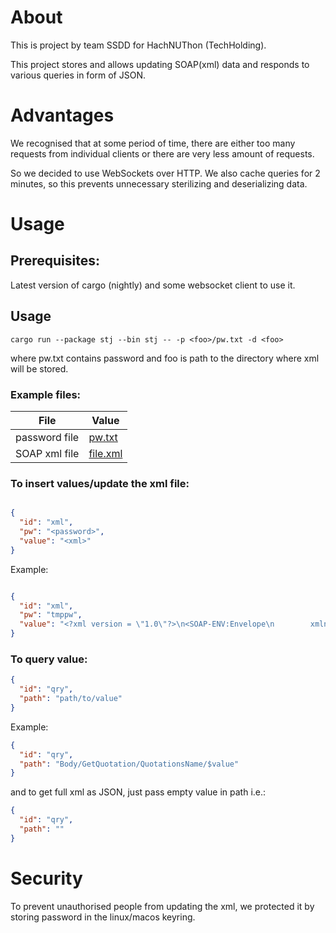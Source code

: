 # About

This is project by team SSDD for HachNUThon (TechHolding).

This project stores and allows updating SOAP(xml) data and responds to various queries in form of JSON.

# Advantages

We recognised that at some period of time, there are either too many requests from individual clients or there are very
less amount of requests.

So we decided to use WebSockets over HTTP. We also cache queries for 2 minutes, so this prevents unnecessary sterilizing
and deserializing data.

# Usage

## Prerequisites:

Latest version of cargo (nightly) and some websocket client to use it.

## Usage

```
cargo run --package stj --bin stj -- -p <foo>/pw.txt -d <foo>
```

where pw.txt contains password and foo is path to the directory where xml will be stored.

### Example files:

| File          | Value                |
|---------------|----------------------|
| password file | [pw.txt](pw.txt)     |
| SOAP xml file | [file.xml](file.xml) |



### To insert values/update the xml file:

```json

{
  "id": "xml",
  "pw": "<password>",
  "value": "<xml>"
}
```

Example:

```json

{
  "id": "xml",
  "pw": "tmppw",
  "value": "<?xml version = \"1.0\"?>\n<SOAP-ENV:Envelope\n        xmlns:SOAP-ENV = \"http://www.w3.org/2001/12/soap-envelope\"\n        SOAP-ENV:encodingStyle = \"http://www.w3.org/2001/12/soap-encoding\">\n\n  <SOAP-ENV:Body xmlns:m = \"http://www.xyz.org/quotations\">\n    <m:GetQuotation>\n      <m:QuotationsName>MiscroSoft</m:QuotationsName>\n    </m:GetQuotation>\n  </SOAP-ENV:Body>\n</SOAP-ENV:Envelope>"
}
```

### To query value:

```json
{
  "id": "qry",
  "path": "path/to/value"
}
```

Example:

```json
{
  "id": "qry",
  "path": "Body/GetQuotation/QuotationsName/$value"
}
```

and to get full xml as JSON, just pass empty value in path i.e.:

```json
{
  "id": "qry",
  "path": ""
}
```

# Security

To prevent unauthorised people from updating the xml, we protected it by storing password in the linux/macos keyring.



